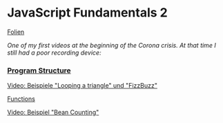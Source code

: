 # JavaScript Fundamentals 2

[Folien](https://docs.google.com/presentation/d/1WR8R30T6Gju10VV5gWfB_i6e-GMbdhBatiQ820MkGow/edit?usp=sharing)

*One of my first videos at the beginning of the Corona crisis. At that time I still had a poor recording device:*

### [Program Structure](https://eloquentjavascript.net/02_program_structure.html)

[Video: Beispiele "Looping a triangle" und "FizzBuzz"](https://www.youtube.com/watch?v=Q0rqwNPla3Q&feature=youtu.be)

[Functions](https://eloquentjavascript.net/03_functions.html)

[Video: Beispiel "Bean Counting"](https://www.youtube.com/watch?v=7yix811I9So&feature=youtu.be)